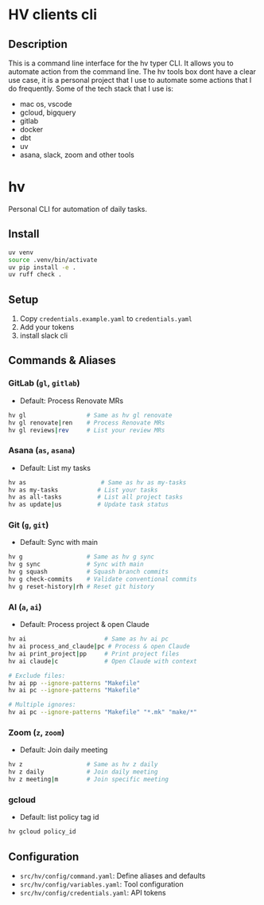 # HV clients cli
## Description
This is a command line interface for the hv typer CLI. It allows you to automate action from the command line.
The hv tools box dont have a clear use case, it is a personal project that I use to automate some actions that I do frequently. 
Some of the tech stack that I use is:
- mac os, vscode
- gcloud, bigquery
- gitlab
- docker
- dbt
- uv
- asana, slack, zoom and other tools

# hv

Personal CLI for automation of daily tasks.

## Install
```bash
uv venv
source .venv/bin/activate
uv pip install -e .
uv ruff check .
```

## Setup
1. Copy `credentials.example.yaml` to `credentials.yaml`
2. Add your tokens
3. install slack cli

## Commands & Aliases

### GitLab (`gl`, `gitlab`)
- Default: Process Renovate MRs
```bash
hv gl                 # Same as hv gl renovate
hv gl renovate|ren    # Process Renovate MRs
hv gl reviews|rev     # List your review MRs
```

### Asana (`as`, `asana`)
- Default: List my tasks
```bash
hv as                     # Same as hv as my-tasks
hv as my-tasks           # List your tasks
hv as all-tasks          # List all project tasks
hv as update|us          # Update task status
```

### Git (`g`, `git`)
- Default: Sync with main
```bash
hv g                  # Same as hv g sync
hv g sync             # Sync with main
hv g squash           # Squash branch commits
hv g check-commits    # Validate conventional commits
hv g reset-history|rh # Reset git history
```

### AI (`a`, `ai`)
- Default: Process project & open Claude
```bash
hv ai                      # Same as hv ai pc
hv ai process_and_claude|pc # Process & open Claude
hv ai print_project|pp     # Print project files
hv ai claude|c             # Open Claude with context

# Exclude files:
hv ai pp --ignore-patterns "Makefile"
hv ai pc --ignore-patterns "Makefile"

# Multiple ignores:
hv ai pc --ignore-patterns "Makefile" "*.mk" "make/*"
```

### Zoom (`z`, `zoom`)
- Default: Join daily meeting
```bash
hv z                  # Same as hv z daily
hv z daily            # Join daily meeting
hv z meeting|m        # Join specific meeting
```

### gcloud
- Default: list policy tag id
```bash
hv gcloud policy_id
```

## Configuration
- `src/hv/config/command.yaml`: Define aliases and defaults
- `src/hv/config/variables.yaml`: Tool configuration
- `src/hv/config/credentials.yaml`: API tokens